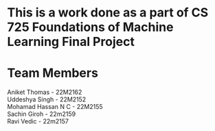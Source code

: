 # This is a work done as a part of CS 725 Foundations of Machine Learning Final Project

# Team Members

Aniket Thomas - 22M2162 \
Uddeshya Singh - 22M2152 \
Mohamad Hassan N C - 22M2155 \
Sachin Giroh - 22m2159 \
Ravi Vedic - 22m2157 
